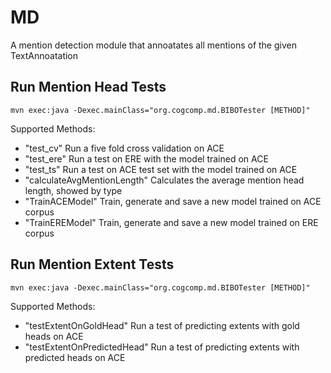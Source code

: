 # MD
A mention detection module that annoatates all mentions of the given TextAnnoatation

## Run Mention Head Tests

`mvn exec:java -Dexec.mainClass="org.cogcomp.md.BIBOTester [METHOD]"`

Supported Methods:
 - "test_cv" Run a five fold cross validation on ACE
 - "test_ere" Run a test on ERE with the model trained on ACE
 - "test_ts" Run a test on ACE test set with the model trained on ACE
 - "calculateAvgMentionLength" Calculates the average mention head length, showed by type
 - "TrainACEModel" Train, generate and save a new model trained on ACE corpus
 - "TrainEREModel" Train, generate and save a new model trained on ERE corpus
 
## Run Mention Extent Tests

`mvn exec:java -Dexec.mainClass="org.cogcomp.md.BIBOTester [METHOD]"`

Supported Methods:
 - "testExtentOnGoldHead" Run a test of predicting extents with gold heads on ACE
 - "testExtentOnPredictedHead" Run a test of predicting extents with predicted heads on ACE

